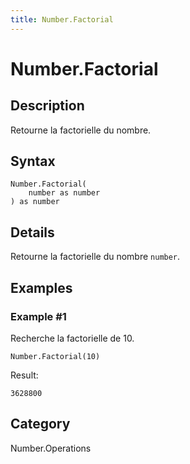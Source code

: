 ```yaml
---
title: Number.Factorial
---
```


# Number.Factorial


## Description

Retourne la factorielle du nombre.


## Syntax

```powerquery
Number.Factorial(
    number as number
) as number
```


## Details

Retourne la factorielle du nombre <code>number</code>.


## Examples

### Example #1 
Recherche la factorielle de 10.
```powerquery
Number.Factorial(10)
```

Result: 
```powerquery
3628800
```




## Category
Number.Operations
